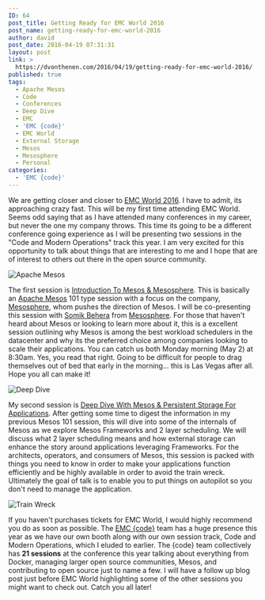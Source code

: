 ```yaml
---
ID: 64
post_title: Getting Ready for EMC World 2016
post_name: getting-ready-for-emc-world-2016
author: david
post_date: 2016-04-19 07:31:31
layout: post
link: >
  https://dvonthenen.com/2016/04/19/getting-ready-for-emc-world-2016/
published: true
tags:
  - Apache Mesos
  - Code
  - Conferences
  - Deep Dive
  - EMC
  - 'EMC {code}'
  - EMC World
  - External Storage
  - Mesos
  - Mesosphere
  - Personal
categories:
  - 'EMC {code}'
---
```

<p>We are getting closer and closer to <a href="http://www.emcworld.com">EMC World 2016</a>. I have to admit, its approaching crazy fast. This will be my first time attending EMC World. Seems odd saying that as I have attended many conferences in my career, but never the one my company throws. This time its going to be a different conference going experience as I will be presenting two sessions in the "Code and Modern Operations" track this year. I am very excited for this opportunity to talk about things that are interesting to me and I hope that are of interest to others out there in the open source community.</p>

<p><img src="https://raw.githubusercontent.com/dvonthenen/blog/master/images/mesos.png" alt="Apache Mesos" /></p>

<p>The first session is <a href="https://www.emcworldonline.com/2016/connect/sessionDetail.ww?SESSION_ID=2714">Introduction To Mesos &amp; Mesosphere</a>. This is basically an <a href="http://mesos.apache.org/">Apache Mesos</a> 101 type session with a focus on the company, <a href="https://mesosphere.com/">Mesosphere</a>, whom pushes the direction of Mesos. I will be co-presenting this session with <a href="https://twitter.com/strikesme">Somik Behera</a> from <a href="https://mesosphere.com/">Mesosphere</a>. For those that haven't heard about Mesos or looking to learn more about it, this is a excellent session outlining why Mesos is among the best workload schedulers in the datacenter and why its the preferred choice among companies looking to scale their applications. You can catch us both Monday morning (May 2) at 8:30am. Yes, you read that right. Going to be difficult for people to drag themselves out of bed that early in the morning... this is Las Vegas after all. Hope you all can make it!</p>

<p><img src="https://raw.githubusercontent.com/dvonthenen/blog/master/images/deepdive.jpg" alt="Deep Dive" /></p>

<p>My second session is <a href="https://www.emcworldonline.com/2016/connect/sessionDetail.ww?SESSION_ID=2720">Deep Dive With Mesos &amp; Persistent Storage For Applications</a>. After getting some time to digest the information in my previous Mesos 101 session, this will dive into some of the internals of Mesos as we explore Mesos Frameworks and 2 layer scheduling. We will discuss what 2 layer scheduling means and how external storage can enhance the story around applications leveraging Frameworks. For the architects, operators, and consumers of Mesos, this session is packed with things you need to know in order to make your applications function efficiently and be highly available in order to avoid the train wreck. Ultimately the goal of talk is to enable you to put things on autopilot so you don't need to manage the application.</p>

<p><img src="https://raw.githubusercontent.com/dvonthenen/blog/master/images/eastwood-mall-train.jpg" alt="Train Wreck" /></p>

<p>If you haven't purchases tickets for EMC World, I would highly recommend you do as soon as possible. The <a href="http://emccode.com/">EMC {code}</a> team has a huge presence this year as we have our own booth along with our own session track, Code and Modern Operations, which I eluded to earlier. The {code} team collectively has <strong>21 sessions</strong> at the conference this year talking about everything from Docker, managing larger open source communities, Mesos, and contributing to open source just to name a few. I will have a follow up blog post just before EMC World highlighting some of the other sessions you might want to check out. Catch you all later!</p>

